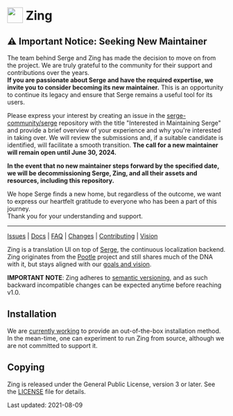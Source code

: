 <img width="36" height="36" valign="bottom" src="https://cdn.rawgit.com/serge-community/zing/master/pootle/static/images/logo.svg"> Zing
====

## ⚠️ Important Notice: Seeking New Maintainer

The team behind Serge and Zing has made the decision to move on from the project. We are truly grateful to the community for their support and contributions over the years.\
**If you are passionate about Serge and have the required expertise, we invite you to consider becoming its new maintainer.** This is an opportunity to continue its legacy and ensure that Serge remains a useful tool for its users.

Please express your interest by creating an issue in the [serge-community/serge](https://github.com/serge-community/serge) repository with the title "Interested in Maintaining Serge" and provide a brief overview of your experience and why you're interested in taking over. We will review the submissions and, if a suitable candidate is identified, will facilitate a smooth transition. **The call for a new maintainer will remain open until June 30, 2024.**

**In the event that no new maintainer steps forward by the specified date, we will be decommissioning Serge, Zing, and all their assets and resources, including this repository.**

We hope Serge finds a new home, but regardless of the outcome, we want to express our heartfelt gratitude to everyone who has been a part of this journey.\
Thank you for your understanding and support.

---

[Issues](https://github.com/serge-community/zing/issues) |
[Docs](https://serge-community.github.io/zing/) |
[FAQ](https://serge-community.github.io/zing/faq.html) |
[Changes](https://github.com/serge-community/zing/blob/master/CHANGES.md) |
[Contributing](https://github.com/serge-community/zing/blob/master/CONTRIBUTING.md) |
[Vision](https://github.com/serge-community/zing/blob/master/GOALS.md)

Zing is a translation UI on top of [Serge](https://serge.io), the
continuous localization backend. Zing originates from the
[Pootle](http://pootle.translatehouse.org/) project and
still shares much of the DNA with it, but stays aligned with our [goals and
vision](https://github.com/serge-community/zing/blob/master/GOALS.md).

**IMPORTANT NOTE**: Zing adheres to [semantic
versioning](https://semver.org/#spec-item-4), and as such backward incompatible
changes can be expected anytime before reaching v1.0.

Installation
------------

We are [currently working](https://github.com/serge-community/zing/issues/25) to
provide an out-of-the-box installation method. In the mean-time, one can
experiment to run Zing from source, although we are not committed to support
it.

Copying
-------

Zing is released under the General Public License, version 3 or later. See the
[LICENSE](https://github.com/serge-community/zing/blob/master/LICENSE) file for
details.

Last updated: 2021-08-09

